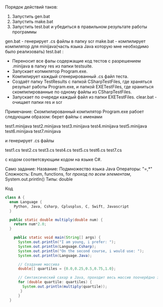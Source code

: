 Порядок действий таков:
1. Запустить gen.bat
2. Запустить make.bat
3. Запустить test.bat и убедиться в правильном результате работы программы


gen.bat - генерирует .cs файлы в папку scr
make.bat - компилирует компилятор для minijava(часть языка Java которую мне необходимо было реализовать)
test.bat : 
* Переносит все фалы содержащие код тестов с разрешением .minijava в папку res из папки testsuite.
* Запускает копмилятор Program.exe. 
* Компилирует каждый сгенерированный .cs файл теста.
* Создаёт папку TestResults c папкой CSharpTestFiles, где храняться резульат работы Program.exe, и папкой EXETestFiles, где храниться скомпилированные по одному файлы из CSharpTestFiles.
* Запускает по очереди каждый файл из папки EXETestFiles.
clear.bat - очищает папки res и scr

Примечание:
Скомпилированный компилятор Program.exe рабоет следующим образом: берет файлы с именами 

test1.minijava
test2.minijava
test3.minijava
test4.minijava
test5.minijava
test6.minijava
test7.minijava

и генерирует .cs файлы

test1.cs
test2.cs
test3.cs
test4.cs
test5.cs
test6.cs
test7.cs

с кодом соответсвующим кодом на языке C#.

Само задание:
Название: Подмножество языка Java 
Операторы: "=,*" 
Сложность: Enum, functions, for *проход по всем элементам*, System.out.println() 
Типы: double 


Код 
```java
class A { 
  enum Language { 
    Python, Java, Csharp, Cplusplus, C, Swift, Javascript 
  } 

  public static double multiply(double num) { 
    return num*2.0; 
  } 

    public static void main(String[] args) { 
      System.out.println("I am young, i prefer: "); 
      System.out.println(Language.Csharp); 
      System.out.println("On the second course, i would use: "); 
      System.out.println(Language.Java); 

      // Создание массива 
      double[] quartiles = {0.0,0.25,0.5,0.75,1.0}; 

      // Синтаксический сахар в Java, проходит весь массив поочерёдно записывая переменные в quartile 
      for (double quartile: quartiles) { 
        System.out.println(multiply(quartile)); 
       } 
      } 
  } 
```
